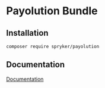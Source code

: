 # Payolution Bundle

## Installation

```
composer require spryker/payolution
```

## Documentation

[Documentation](http://spryker.github.io)
